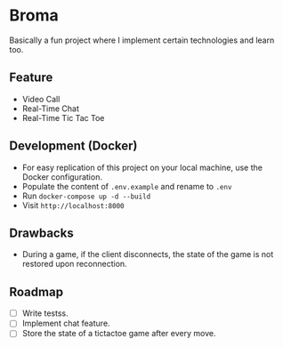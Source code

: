 # Broma
Basically a fun project where I implement certain technologies and learn too.

## Feature
- Video Call
- Real-Time Chat
- Real-Time Tic Tac Toe
## Development (Docker)
- For easy replication of this project on your local machine, use the Docker configuration.
- Populate the content of `.env.example` and rename to `.env`
- Run `docker-compose up -d --build`
- Visit `http://localhost:8000`

## Drawbacks
- During a game, if the client disconnects, the state of the game is not restored upon reconnection.

## Roadmap
- [ ] Write testss.
- [ ] Implement chat feature.
- [ ] Store the state of a tictactoe game after every move.